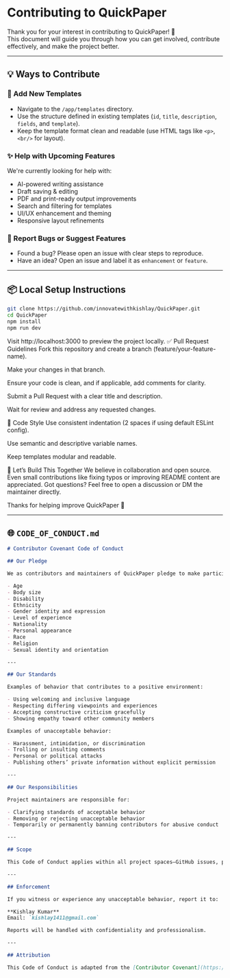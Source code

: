 # Contributing to QuickPaper

Thank you for your interest in contributing to QuickPaper! 🚀  
This document will guide you through how you can get involved, contribute effectively, and make the project better.

---

## 💡 Ways to Contribute

### 🔧 Add New Templates

- Navigate to the `/app/templates` directory.
- Use the structure defined in existing templates (`id`, `title`, `description`, `fields`, and `template`).
- Keep the template format clean and readable (use HTML tags like `<p>`, `<br/>` for layout).

### ✨ Help with Upcoming Features

We're currently looking for help with:

- AI-powered writing assistance
- Draft saving & editing
- PDF and print-ready output improvements
- Search and filtering for templates
- UI/UX enhancement and theming
- Responsive layout refinements

### 🐞 Report Bugs or Suggest Features

- Found a bug? Please open an issue with clear steps to reproduce.
- Have an idea? Open an issue and label it as `enhancement` or `feature`.

---

## 📦 Local Setup Instructions

```bash
git clone https://github.com/innovatewithkishlay/QuickPaper.git
cd QuickPaper
npm install
npm run dev
```

Visit http://localhost:3000 to preview the project locally.
✅ Pull Request Guidelines
Fork this repository and create a branch (feature/your-feature-name).

Make your changes in that branch.

Ensure your code is clean, and if applicable, add comments for clarity.

Submit a Pull Request with a clear title and description.

Wait for review and address any requested changes.

📜 Code Style
Use consistent indentation (2 spaces if using default ESLint config).

Use semantic and descriptive variable names.

Keep templates modular and readable.

🙌 Let’s Build This Together
We believe in collaboration and open source. Even small contributions like fixing typos or improving README content are appreciated.
Got questions? Feel free to open a discussion or DM the maintainer directly.

Thanks for helping improve QuickPaper 💙

---

## 🌐 `CODE_OF_CONDUCT.md`

```markdown
# Contributor Covenant Code of Conduct

## Our Pledge

We as contributors and maintainers of QuickPaper pledge to make participation in our project a welcoming and inclusive experience for everyone, regardless of:

- Age
- Body size
- Disability
- Ethnicity
- Gender identity and expression
- Level of experience
- Nationality
- Personal appearance
- Race
- Religion
- Sexual identity and orientation

---

## Our Standards

Examples of behavior that contributes to a positive environment:

- Using welcoming and inclusive language
- Respecting differing viewpoints and experiences
- Accepting constructive criticism gracefully
- Showing empathy toward other community members

Examples of unacceptable behavior:

- Harassment, intimidation, or discrimination
- Trolling or insulting comments
- Personal or political attacks
- Publishing others’ private information without explicit permission

---

## Our Responsibilities

Project maintainers are responsible for:

- Clarifying standards of acceptable behavior
- Removing or rejecting unacceptable behavior
- Temporarily or permanently banning contributors for abusive conduct

---

## Scope

This Code of Conduct applies within all project spaces—GitHub issues, pull requests, discussions, and other communications related to the project.

---

## Enforcement

If you witness or experience any unacceptable behavior, report it to:

**Kishlay Kumar**  
Email: `kishlay1411@gmail.com`

Reports will be handled with confidentiality and professionalism.

---

## Attribution

This Code of Conduct is adapted from the [Contributor Covenant](https://www.contributor-covenant.org/), version 2.1.
```
